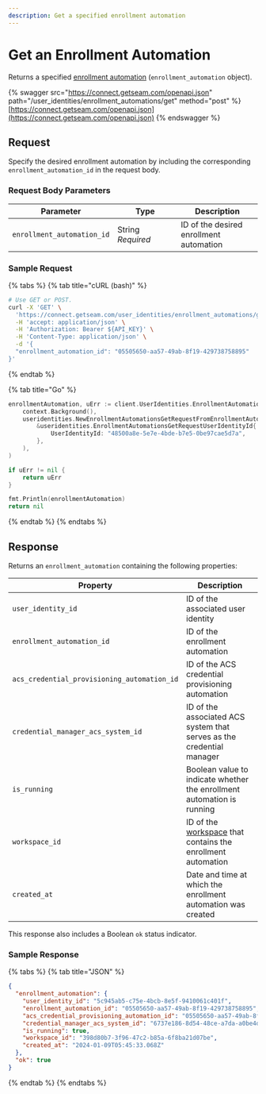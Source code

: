 ```yaml
---
description: Get a specified enrollment automation
---
```


# Get an Enrollment Automation

Returns a specified [enrollment automation](../../../products/mobile-access-in-development/issuing-mobile-credentials-from-an-access-control-system.md) (`enrollment_automation` object).

{% swagger src="https://connect.getseam.com/openapi.json" path="/user_identities/enrollment_automations/get" method="post" %}
[https://connect.getseam.com/openapi.json](https://connect.getseam.com/openapi.json)
{% endswagger %}

## Request

Specify the desired enrollment automation by including the corresponding `enrollment_automation_id` in the request body.

### Request Body Parameters

<table><thead><tr><th>Parameter</th><th width="112.33333333333331">Type</th><th>Description</th></tr></thead><tbody><tr><td><code>enrollment_automation_id</code></td><td>String<br><em>Required</em></td><td>ID of the desired enrollment automation</td></tr></tbody></table>

### Sample Request

{% tabs %}
{% tab title="cURL (bash)" %}
```bash
# Use GET or POST.
curl -X 'GET' \
  'https://connect.getseam.com/user_identities/enrollment_automations/get' \
  -H 'accept: application/json' \
  -H 'Authorization: Bearer ${API_KEY}' \
  -H 'Content-Type: application/json' \
  -d '{
  "enrollment_automation_id": "05505650-aa57-49ab-8f19-429738758895"
}'
```
{% endtab %}

{% tab title="Go" %}
```go
enrollmentAutomation, uErr := client.UserIdentities.EnrollmentAutomations.Get(
    context.Background(),
    useridentities.NewEnrollmentAutomationsGetRequestFromEnrollmentAutomationsGetRequestUserIdentityId(
        &useridentities.EnrollmentAutomationsGetRequestUserIdentityId{
            UserIdentityId: "48500a8e-5e7e-4bde-b7e5-0be97cae5d7a",
        },
    ),
)

if uErr != nil {
    return uErr
}

fmt.Println(enrollmentAutomation)
return nil
```
{% endtab %}
{% endtabs %}

## Response

Returns an `enrollment_automation` containing the following properties:

<table><thead><tr><th width="310">Property</th><th>Description</th></tr></thead><tbody><tr><td><code>user_identity_id</code></td><td>ID of the associated user identity</td></tr><tr><td><code>enrollment_automation_id</code></td><td>ID of the enrollment automation</td></tr><tr><td><code>acs_credential_provisioning_automation_id</code></td><td>ID of the ACS credential provisioning automation</td></tr><tr><td><code>credential_manager_acs_system_id</code></td><td>ID of the associated ACS system that serves as the credential manager</td></tr><tr><td><code>is_running</code></td><td>Boolean value to indicate whether the enrollment automation is running</td></tr><tr><td><code>workspace_id</code></td><td>ID of the <a href="../../../core-concepts/workspaces/">workspace</a> that contains the enrollment automation</td></tr><tr><td><code>created_at</code></td><td>Date and time at which the enrollment automation was created</td></tr></tbody></table>

This response also includes a Boolean `ok` status indicator.

### Sample Response

{% tabs %}
{% tab title="JSON" %}
```json
{
  "enrollment_automation": {
    "user_identity_id": "5c945ab5-c75e-4bcb-8e5f-9410061c401f",
    "enrollment_automation_id": "05505650-aa57-49ab-8f19-429738758895",
    "acs_credential_provisioning_automation_id": "05505650-aa57-49ab-8f19-429738758895",
    "credential_manager_acs_system_id": "6737e186-8d54-48ce-a7da-a0be4d252172",
    "is_running": true,
    "workspace_id": "398d80b7-3f96-47c2-b85a-6f8ba21d07be",
    "created_at": "2024-01-09T05:45:33.068Z"
  },
  "ok": true
}
```
{% endtab %}
{% endtabs %}
